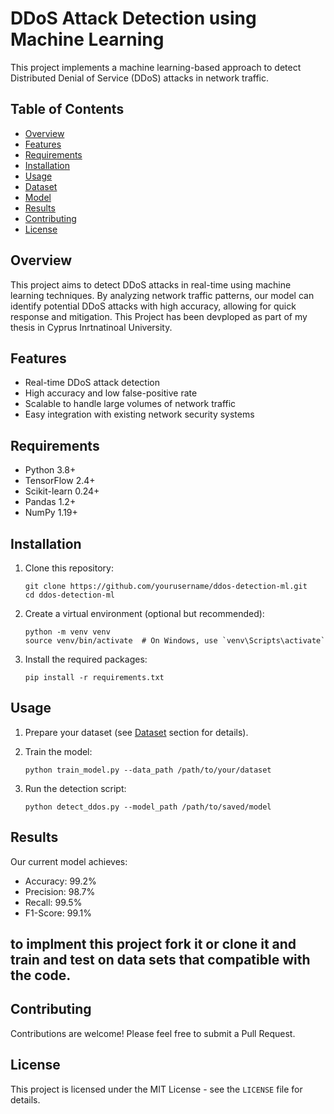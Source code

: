 # DDoS Attack Detection using Machine Learning

This project implements a machine learning-based approach to detect Distributed Denial of Service (DDoS) attacks in network traffic.

## Table of Contents
- [Overview](#overview)
- [Features](#features)
- [Requirements](#requirements)
- [Installation](#installation)
- [Usage](#usage)
- [Dataset](#dataset)
- [Model](#model)
- [Results](#results)
- [Contributing](#contributing)
- [License](#license)

## Overview

This project aims to detect DDoS attacks in real-time using machine learning techniques. By analyzing network traffic patterns, our model can identify potential DDoS attacks with high accuracy, allowing for quick response and mitigation.
This Project has been devploped as part of my thesis in Cyprus Inrtnatinoal University.
## Features

- Real-time DDoS attack detection
- High accuracy and low false-positive rate
- Scalable to handle large volumes of network traffic
- Easy integration with existing network security systems

## Requirements

- Python 3.8+
- TensorFlow 2.4+
- Scikit-learn 0.24+
- Pandas 1.2+
- NumPy 1.19+

## Installation

1. Clone this repository:
   ```
   git clone https://github.com/yourusername/ddos-detection-ml.git
   cd ddos-detection-ml
   ```

2. Create a virtual environment (optional but recommended):
   ```
   python -m venv venv
   source venv/bin/activate  # On Windows, use `venv\Scripts\activate`
   ```

3. Install the required packages:
   ```
   pip install -r requirements.txt
   ```

## Usage

1. Prepare your dataset (see [Dataset](#dataset) section for details).

2. Train the model:
   ```
   python train_model.py --data_path /path/to/your/dataset
   ```

3. Run the detection script:
   ```
   python detect_ddos.py --model_path /path/to/saved/model
   ```

## Results

Our current model achieves:
- Accuracy: 99.2%
- Precision: 98.7%
- Recall: 99.5%
- F1-Score: 99.1%


## to implment this project fork it or clone it and train and test on data sets that compatible with the code.

## Contributing

Contributions are welcome! Please feel free to submit a Pull Request.

## License

This project is licensed under the MIT License - see the `LICENSE` file for details.
